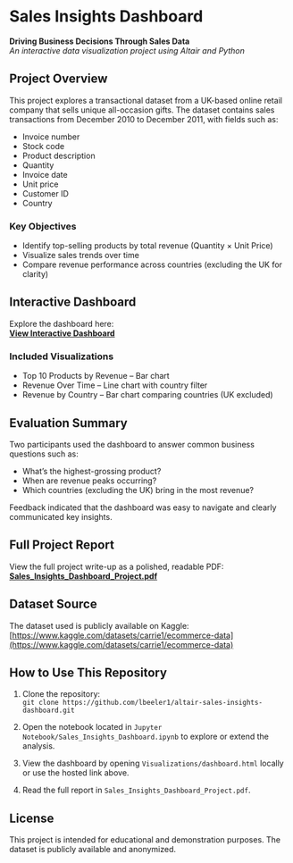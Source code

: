# Sales Insights Dashboard

**Driving Business Decisions Through Sales Data**  
*An interactive data visualization project using Altair and Python*

## Project Overview

This project explores a transactional dataset from a UK-based online retail company that sells unique all-occasion gifts. The dataset contains sales transactions from December 2010 to December 2011, with fields such as:

- Invoice number  
- Stock code  
- Product description  
- Quantity  
- Invoice date  
- Unit price  
- Customer ID  
- Country

### Key Objectives

- Identify top-selling products by total revenue (Quantity × Unit Price)  
- Visualize sales trends over time  
- Compare revenue performance across countries (excluding the UK for clarity)

## Interactive Dashboard

Explore the dashboard here:  
**[View Interactive Dashboard](https://lbeeler1.github.io/altair-sales-insights-dashboard/Visualizations/dashboard.html)**

### Included Visualizations

- Top 10 Products by Revenue – Bar chart  
- Revenue Over Time – Line chart with country filter  
- Revenue by Country – Bar chart comparing countries (UK excluded)

## Evaluation Summary

Two participants used the dashboard to answer common business questions such as:

- What’s the highest-grossing product?  
- When are revenue peaks occurring?  
- Which countries (excluding the UK) bring in the most revenue?

Feedback indicated that the dashboard was easy to navigate and clearly communicated key insights.

## Full Project Report

View the full project write-up as a polished, readable PDF:  
**[Sales_Insights_Dashboard_Project.pdf](./Sales_Insights_Dashboard_Project.pdf)**

## Dataset Source

The dataset used is publicly available on Kaggle:  
[https://www.kaggle.com/datasets/carrie1/ecommerce-data](https://www.kaggle.com/datasets/carrie1/ecommerce-data)

## How to Use This Repository

1. Clone the repository:  
   `git clone https://github.com/lbeeler1/altair-sales-insights-dashboard.git`

2. Open the notebook located in `Jupyter Notebook/Sales_Insights_Dashboard.ipynb` to explore or extend the analysis.

3. View the dashboard by opening `Visualizations/dashboard.html` locally or use the hosted link above.

4. Read the full report in `Sales_Insights_Dashboard_Project.pdf`.

## License

This project is intended for educational and demonstration purposes. The dataset is publicly available and anonymized.
